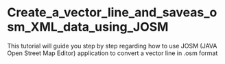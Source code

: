 Create_a_vector_line_and_saveas_osm_XML_data_using_JOSM
=======================================================

This tutorial will guide you step by step regarding how to use JOSM (JAVA Open Street Map Editor) application to convert a vector line in .osm format
